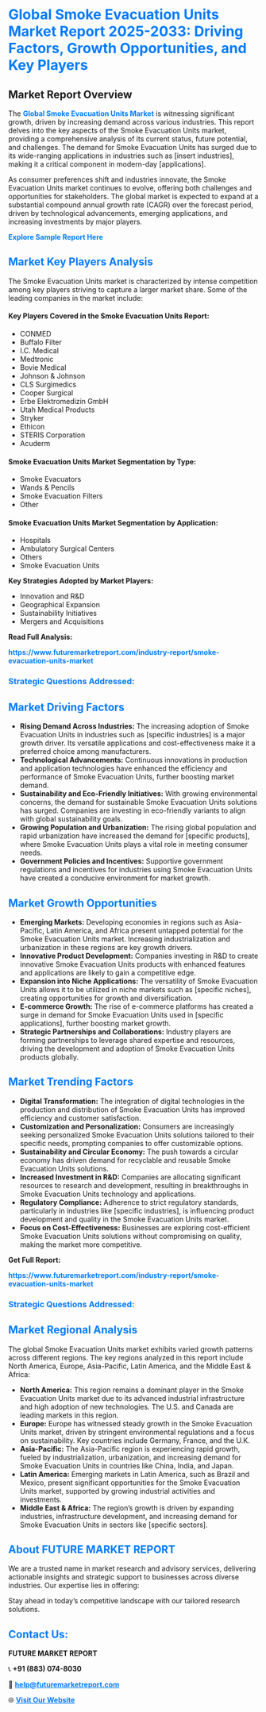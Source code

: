 <h1 style="color: #007BFF;">Global Smoke Evacuation Units Market Report 2025-2033: Driving Factors, Growth Opportunities, and Key Players</h1>

<section id="overview">
<h2>Market Report Overview</h2>
<p>The <a href="https://www.futuremarketreport.com/industry-report/smoke-evacuation-units-market" style="color: #007BFF; text-decoration: none;"><strong>Global Smoke Evacuation Units Market</strong></a> is witnessing significant growth, driven by increasing demand across various industries. This report delves into the key aspects of the Smoke Evacuation Units market, providing a comprehensive analysis of its current status, future potential, and challenges. The demand for Smoke Evacuation Units has surged due to its wide-ranging applications in industries such as [insert industries], making it a critical component in modern-day [applications].</p>
<p>As consumer preferences shift and industries innovate, the Smoke Evacuation Units market continues to evolve, offering both challenges and opportunities for stakeholders. The global market is expected to expand at a substantial compound annual growth rate (CAGR) over the forecast period, driven by technological advancements, emerging applications, and increasing investments by major players.</p>
</section>

<section id="overview">
<p><a href="https://www.futuremarketreport.com/request-sample/reportId=127624" style="color: #007BFF; text-decoration: none;"><strong>Explore Sample Report Here</strong></a></p>
</section>

<section id="key-players">
<h2 style="color: #007BFF;">Market Key Players Analysis</h2>
<p>The Smoke Evacuation Units market is characterized by intense competition among key players striving to capture a larger market share. Some of the leading companies in the market include:</p>
<h4>Key Players Covered in the Smoke Evacuation Units Report:</h4>
<ul><li>CONMED</li><li>Buffalo Filter</li><li>I.C. Medical</li><li>Medtronic</li><li>Bovie Medical</li><li>Johnson &amp; Johnson</li><li>CLS Surgimedics</li><li>Cooper Surgical</li><li>Erbe Elektromedizin GmbH</li><li>Utah Medical Products</li><li>Stryker</li><li>Ethicon</li><li>STERIS Corporation</li><li>Acuderm</li></ul>
<h4>Smoke Evacuation Units Market Segmentation by Type:</h4>
<ul><li>Smoke Evacuators</li><li>Wands &amp; Pencils</li><li>Smoke Evacuation Filters</li><li>Other</li></ul>

<h4>Smoke Evacuation Units Market Segmentation by Application:</h4>
<ul><li>Hospitals</li><li>Ambulatory Surgical Centers</li><li>Others</li><li>Smoke Evacuation Units</li></ul>
<p><strong>Key Strategies Adopted by Market Players:</strong></p>
<ul>
<li>Innovation and R&D</li>
<li>Geographical Expansion</li>
<li>Sustainability Initiatives</li>
<li>Mergers and Acquisitions</li>
</ul>
</section>

<section>
<p><strong>Read Full Analysis: </strong></p><a href="https://www.futuremarketreport.com/industry-report/smoke-evacuation-units-market" style="color: #007BFF; text-decoration: none;"><strong>https://www.futuremarketreport.com/industry-report/smoke-evacuation-units-market</strong></a>
<h3 style="color: #007BFF;">Strategic Questions Addressed:</h3>
</section>

<section id="driving-factors">
<h2 style="color: #007BFF;">Market Driving Factors</h2>
<ul>
<li><strong>Rising Demand Across Industries:</strong> The increasing adoption of Smoke Evacuation Units in industries such as [specific industries] is a major growth driver. Its versatile applications and cost-effectiveness make it a preferred choice among manufacturers.</li>
<li><strong>Technological Advancements:</strong> Continuous innovations in production and application technologies have enhanced the efficiency and performance of Smoke Evacuation Units, further boosting market demand.</li>
<li><strong>Sustainability and Eco-Friendly Initiatives:</strong> With growing environmental concerns, the demand for sustainable Smoke Evacuation Units solutions has surged. Companies are investing in eco-friendly variants to align with global sustainability goals.</li>
<li><strong>Growing Population and Urbanization:</strong> The rising global population and rapid urbanization have increased the demand for [specific products], where Smoke Evacuation Units plays a vital role in meeting consumer needs.</li>
<li><strong>Government Policies and Incentives:</strong> Supportive government regulations and incentives for industries using Smoke Evacuation Units have created a conducive environment for market growth.</li>
</ul>
</section>

<section id="growth-opportunities">
<h2 style="color: #007BFF;">Market Growth Opportunities</h2>
<ul>
<li><strong>Emerging Markets:</strong> Developing economies in regions such as Asia-Pacific, Latin America, and Africa present untapped potential for the Smoke Evacuation Units market. Increasing industrialization and urbanization in these regions are key growth drivers.</li>
<li><strong>Innovative Product Development:</strong> Companies investing in R&D to create innovative Smoke Evacuation Units products with enhanced features and applications are likely to gain a competitive edge.</li>
<li><strong>Expansion into Niche Applications:</strong> The versatility of Smoke Evacuation Units allows it to be utilized in niche markets such as [specific niches], creating opportunities for growth and diversification.</li>
<li><strong>E-commerce Growth:</strong> The rise of e-commerce platforms has created a surge in demand for Smoke Evacuation Units used in [specific applications], further boosting market growth.</li>
<li><strong>Strategic Partnerships and Collaborations:</strong> Industry players are forming partnerships to leverage shared expertise and resources, driving the development and adoption of Smoke Evacuation Units products globally.</li>
</ul>
</section>

<section id="trending-factors">
<h2 style="color: #007BFF;">Market Trending Factors</h2>
<ul>
<li><strong>Digital Transformation:</strong> The integration of digital technologies in the production and distribution of Smoke Evacuation Units has improved efficiency and customer satisfaction.</li>
<li><strong>Customization and Personalization:</strong> Consumers are increasingly seeking personalized Smoke Evacuation Units solutions tailored to their specific needs, prompting companies to offer customizable options.</li>
<li><strong>Sustainability and Circular Economy:</strong> The push towards a circular economy has driven demand for recyclable and reusable Smoke Evacuation Units solutions.</li>
<li><strong>Increased Investment in R&D:</strong> Companies are allocating significant resources to research and development, resulting in breakthroughs in Smoke Evacuation Units technology and applications.</li>
<li><strong>Regulatory Compliance:</strong> Adherence to strict regulatory standards, particularly in industries like [specific industries], is influencing product development and quality in the Smoke Evacuation Units market.</li>
<li><strong>Focus on Cost-Effectiveness:</strong> Businesses are exploring cost-efficient Smoke Evacuation Units solutions without compromising on quality, making the market more competitive.</li>
</ul>
</section>

<section>
<p><strong>Get Full Report: </strong></p><a href="https://www.futuremarketreport.com/industry-report/smoke-evacuation-units-market" style="color: #007BFF; text-decoration: none;"><strong>https://www.futuremarketreport.com/industry-report/smoke-evacuation-units-market</strong></a>
<h3 style="color: #007BFF;">Strategic Questions Addressed:</h3>
</section>


<section id="regional-analysis">
<h2 style="color: #007BFF;">Market Regional Analysis</h2>
<p>The global Smoke Evacuation Units market exhibits varied growth patterns across different regions. The key regions analyzed in this report include North America, Europe, Asia-Pacific, Latin America, and the Middle East & Africa:</p>
<ul>
<li><strong>North America:</strong> This region remains a dominant player in the Smoke Evacuation Units market due to its advanced industrial infrastructure and high adoption of new technologies. The U.S. and Canada are leading markets in this region.</li>
<li><strong>Europe:</strong> Europe has witnessed steady growth in the Smoke Evacuation Units market, driven by stringent environmental regulations and a focus on sustainability. Key countries include Germany, France, and the U.K.</li>
<li><strong>Asia-Pacific:</strong> The Asia-Pacific region is experiencing rapid growth, fueled by industrialization, urbanization, and increasing demand for Smoke Evacuation Units in countries like China, India, and Japan.</li>
<li><strong>Latin America:</strong> Emerging markets in Latin America, such as Brazil and Mexico, present significant opportunities for the Smoke Evacuation Units market, supported by growing industrial activities and investments.</li>
<li><strong>Middle East & Africa:</strong> The region’s growth is driven by expanding industries, infrastructure development, and increasing demand for Smoke Evacuation Units in sectors like [specific sectors].</li>
</ul>
</section>

<footer>
<h2 style="color: #007BFF;">About FUTURE MARKET REPORT</h2>
<p>We are a trusted name in market research and advisory services, delivering actionable insights and strategic support to businesses across diverse industries. Our expertise lies in offering:</p>

<p>Stay ahead in today’s competitive landscape with our tailored research solutions.</p>

<h2 style="color: #007BFF;">Contact Us:</h2>
<p><strong>FUTURE MARKET REPORT</strong></p>
<p>📞 <strong>+91 (883) 074-8030</strong></p>
<p>📧 <strong><a href="mailto:help@futuremarketreport.com" style="color: #007BFF;">help@futuremarketreport.com</a></strong></p>
<p>🌐 <strong><a href="https://www.futuremarketreport.com/" style="color: #007BFF;">Visit Our Website</a></strong></p>
</footer>